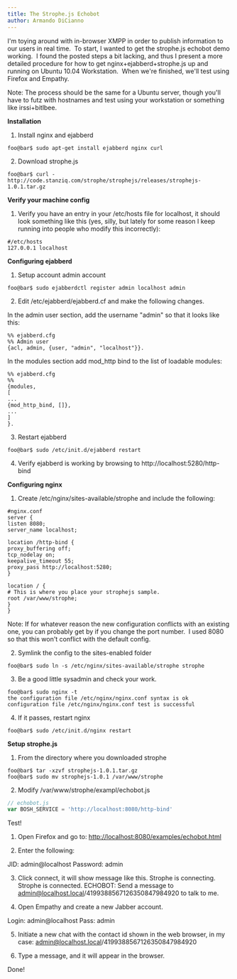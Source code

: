 ```yaml
---
title: The Strophe.js Echobot
author: Armando DiCianno
---
```

I'm toying around with in-browser XMPP in order to publish information to our users in real time.  To start, I wanted to get the strophe.js echobot demo working.  I found the posted steps a bit lacking, and thus I present a more detailed procedure for how to get nginx+ejabberd+strophe.js up and running on Ubuntu 10.04 Workstation.  When we're finished, we'll test using Firefox and Empathy.

Note: The process should be the same for a Ubuntu server, though you'll have to futz with hostnames and test using your workstation or something like irssi+bitlbee.

**Installation**

1. Install nginx and ejabberd

```
foo@bar$ sudo apt-get install ejabberd nginx curl
```

2. Download strophe.js

```
foo@bar$ curl - http://code.stanziq.com/strophe/strophejs/releases/strophejs-1.0.1.tar.gz
```

**Verify your machine config**

1. Verify you have an entry in your /etc/hosts file for localhost, it should look something like this (yes, silly, but lately for some reason I keep running into people who modify this incorrectly):

```
#/etc/hosts
127.0.0.1 localhost
```

**Configuring ejabberd**

1. Setup account admin account

```
foo@bar$ sudo ejabberdctl register admin localhost admin
```

2. Edit /etc/ejabberd/ejabberd.cf and make the following changes.

In the admin user section, add the username "admin" so that it looks like this:

```
%% ejabberd.cfg
%% Admin user
{acl, admin, {user, "admin", "localhost"}}.
```

In the modules section add mod_http bind to the list of loadable modules:

```
%% ejabberd.cfg
%%
{modules,
[
...
{mod_http_bind, []},
...
]
}.
```

3. Restart ejabberd

```
foo@bar$ sudo /etc/init.d/ejabberd restart
```

4. Verify ejabberd is working by browsing to http://localhost:5280/http-bind

**Configuring nginx**

1. Create /etc/nginx/sites-available/strophe and include the following:

```
#nginx.conf
server {
listen 8080;
server_name localhost;

location /http-bind {
proxy_buffering off;
tcp_nodelay on;
keepalive_timeout 55;
proxy_pass http://localhost:5280;
}

location / {
# This is where you place your strophejs sample.
root /var/www/strophe;
}
}
```

Note: If for whatever reason the new configuration conflicts with an existing one, you can probably get by if you change the port number.  I used 8080 so that this won't conflict with the default config.

2. Symlink the config to the sites-enabled folder
```
foo@bar$ sudo ln -s /etc/nginx/sites-available/strophe strophe
```

3. Be a good little sysadmin and check your work.

```
foo@bar$ sudo nginx -t
the configuration file /etc/nginx/nginx.conf syntax is ok
configuration file /etc/nginx/nginx.conf test is successful
```

4. If it passes, restart nginx

```
foo@bar$ sudo /etc/init.d/nginx restart
```

**Setup strophe.js**

1. From the directory where you downloaded strophe
```
foo@bar$ tar -xzvf strophejs-1.0.1.tar.gz
foo@bar$ sudo mv strophejs-1.0.1 /var/www/strophe
```

2. Modify /var/www/strophe/exampl/echobot.js
```javascript
// echobot.js
var BOSH_SERVICE = 'http://localhost:8080/http-bind'
```

Test!

1. Open Firefox and go to: [http://localhost:8080/examples/echobot.html](http://localhost:8080/examples/echobot.html)

2. Enter the following:

JID: admin@localhost
Password: admin

3. Click connect, it will show message like this.
Strophe is connecting.
Strophe is connected.
ECHOBOT: Send a message to admin@localhost.local/4199388567126350847984920 to talk to me.

4. Open Empathy and create a new Jabber account.

Login: admin@localhost
Pass: admin

5. Initiate a new chat with the contact id shown in the web browser, in my case: admin@localhost.local/4199388567126350847984920

6. Type a message, and it will appear in the browser.

Done!
